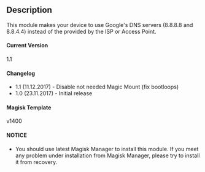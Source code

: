 ## Description
This module makes your device to use Google's DNS servers (8.8.8.8 and 8.8.4.4) instead of the provided by the ISP or Access Point.

#### Current Version
1.1

#### Changelog

* 1.1 (11.12.2017) - Disable not needed Magic Mount (fix bootloops)
* 1.0 (23.11.2017) - Initial release

#### Magisk Template
v1400

#### NOTICE

* You should use latest Magisk Manager to install this module. If you meet any problem under installation from Magisk Manager, please try to install it from recovery.